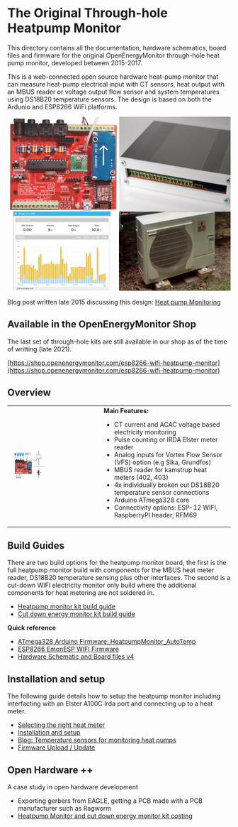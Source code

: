 # The Original Through-hole Heatpump Monitor

This directory contains all the documentation, hardware schematics, board files and firmware for the original OpenEnergyMonitor through-hole heat pump monitor, developed between 2015-2017.

This is a web-connected open source hardware heat-pump monitor that can measure heat-pump electrical input with CT sensors, heat output with an MBUS reader or voltage output flow sensor and system temperatures using DS18B20 temperature sensors. The design is based on both the Ardunio and ESP8266 WiFi platforms.

![Heatpump monitor](images/topgraphic.jpg)

Blog post written late 2015 discussing this design: [Heat pump Monitoring](https://blog.openenergymonitor.org/2015/12/heat-pump-monitoring)

## Available in the OpenEnergyMonitor Shop

The last set of through-hole kits are still available in our shop as of the time of writting (late 2021).

[https://shop.openenergymonitor.com/esp8266-wifi-heatpump-monitor](https://shop.openenergymonitor.com/esp8266-wifi-heatpump-monitor)

## Overview

<table>
<tr><td>
<img style="width:40%" src="images/HPgraphic.png">
</td><td>
<b>Main Features:</b><br>
<ul>
<li>CT current and ACAC voltage based electricity monitoring</li>
<li>Pulse counting or IRDA Elster meter reader</li>
<li>Analog inputs for Vortex Flow Sensor (VFS) option (e.g Sika, Grundfos)</li>
<li>MBUS reader for kamstrup heat meters (402, 403)</li>
<li>4x individually broken out DS18B20 temperature sensor connections</li>
<li>Arduino ATmega328 core</li>
<li>Connectivity options: ESP-12 WIFI, RaspberryPI header, RFM69</li>
</ul>
</td>
</tr>
</table>

## Build Guides

There are two build options for the heatpump monitor board, the first is the full heatpump monitor build with components for the MBUS heat meter reader, DS18B20 temperature sensing plus other interfaces. The second is a cut-down WIFI electricity monitor only build where the additional components for heat metering are not soldered in.

- [Heatpump monitor kit build guide](heatpumpmonitor_build.md)
- [Cut down energy monitor kit build guide](energymonitor_build.md)

**Quick reference**

- [ATmega328 Arduino Firmware: HeatpumpMonitor_AutoTemp](https://github.com/openenergymonitor/HeatpumpMonitor/blob/master/HeatpumpMonitorTH/Firmware/Arduino/HeatpumpMonitor_AutoTemp)
- [ESP8266 EmonESP WIFI Firmware](https://github.com/openenergymonitor/EmonESP)
- [Hardware Schematic and Board files v4](https://github.com/openenergymonitor/HeatpumpMonitor/tree/master/HeatpumpMonitorTH/Hardware/v4)

## Installation and setup

The following guide details how to setup the heatpump monitor including interfacting with an Elster A100C Irda port and connecting up to a heat meter.

- [Selecting the right heat meter](../selectingheatmeter.md)
- [Installation and setup](installation.md)
- [Blog: Temperature sensors for monitoring heat pumps](http://johncantorheatpumps.blogspot.co.uk/2015/06/temperature-sensing-with.html)
- [Firmware Upload / Update](firmware-upload.md)

## Open Hardware ++

A case study in open hardware development

- Exporting gerbers from EAGLE, getting a PCB made with a PCB manufacturer such as Ragworm
- [Heatpump Monitor and cut down energy monitor kit costing](costingexample.md)
